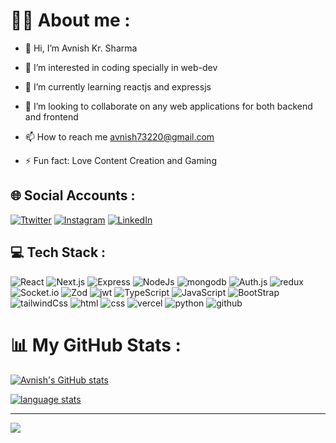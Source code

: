<h1>🧑‍💻 About me : </h1>

- 👋 Hi, I’m Avnish Kr. Sharma

- 👀 I’m interested in coding specially in web-dev

- 🌱 I’m currently learning reactjs and expressjs

- 💞️ I’m looking to collaborate on any web applications for both backend and frontend

- 📫 How to reach me avnish73220@gmail.com

- ⚡ Fun fact: Love Content Creation and Gaming

<h2>🌐 Social Accounts : </h2>

[![Ttwitter](https://img.shields.io/badge/Twitter-%231DA1F2.svg?logo=Twitter&logoColor=white)](https://twitter.com/AvnishKrSharma)
[![Instagram](https://img.shields.io/badge/Instagram-orangered.svg?logo=Instagram&logoColor=white)](https://instagram.com/avnishkrsharma)
[![LinkedIn](https://img.shields.io/badge/LinkedIn-0A66C2.svg?logo=LinkedIn&logoColor=white)](https://www.linkedin.com/in/avnish-kumar-sharma/)

<h2>💻 Tech Stack : </h2>

![React](https://img.shields.io/badge/React-212121.svg?style=for-the-badge&logo=React&logoColor=006eff&textColor=white)
![Next.js](https://img.shields.io/badge/Next.js-000000.svg?style=for-the-badge&logo=Next.js&logoColor=white)
![Express](https://img.shields.io/badge/Express-000000.svg?style=for-the-badge&logo=Express&logoColor=white)
![NodeJs](https://img.shields.io/badge/Node.js-339933.svg?style=for-the-badge&logo=nodedotjs&logoColor=white)
![mongodb](https://img.shields.io/badge/MongoDB-47A248.svg?style=for-the-badge&logo=MongoDB&logoColor=white)
![Auth.js](https://img.shields.io/badge/Auth.js-3178C6?style=for-the-badge)
![redux](https://img.shields.io/badge/redux-%23593d88.svg?style=for-the-badge&logo=redux&logoColor=white)
![Socket.io](https://img.shields.io/badge/Socket.io-010101?style=for-the-badge&logo=socketdotio&logoColor=white)
![Zod](https://img.shields.io/badge/Zod-3068b7?style=for-the-badge&logo=Zod&logoColor=white)
![jwt](https://img.shields.io/badge/JSON%20Web%20Tokens-000000.svg?style=for-the-badge&logo=JSON-Web-Tokens&logoColor=white)
![TypeScript](https://img.shields.io/badge/TypeScript-3178C6.svg?style=for-the-badge&logo=TypeScript&logoColor=white)
![JavaScript](https://img.shields.io/badge/JavaScript-212121.svg?style=for-the-badge&logo=JavaScript&logoColor=#ffea00&textColor=white)
![BootStrap](https://img.shields.io/badge/Bootstrap-7952B3.svg?style=for-the-badge&logo=Bootstrap&logoColor=white)
![tailwindCss](https://img.shields.io/badge/Tailwind%20CSS-06B6D4.svg?style=for-the-badge&logo=Tailwind-CSS&logoColor=white)
![html](https://img.shields.io/badge/HTML5-E34F26.svg?style=for-the-badge&logo=HTML5&logoColor=white)
![css](https://img.shields.io/badge/CSS3-1572B6.svg?style=for-the-badge&logo=CSS3&logoColor=white)
![vercel](https://img.shields.io/badge/Vercel-000000.svg?style=for-the-badge&logo=Vercel&logoColor=white)
![python](https://img.shields.io/badge/Python-3776AB.svg?style=for-the-badge&logo=Python&logoColor=white)
![github](https://img.shields.io/badge/GitHub-181717.svg?style=for-the-badge&logo=GitHub&logoColor=white)

<h1>📊 My GitHub Stats : </h1>

[![Avnish's GitHub stats](https://github-readme-stats.vercel.app/api?username=avn1sh&custom_title=Overview&show_icons=true&theme=dark#gh-dark-mode-only&bg_color=00000000)](https://github.com/anuraghazra/github-readme-stats)

[![language stats](https://github-readme-stats.vercel.app/api/top-langs/?username=avn1sh&show_icons=true&theme=dark#gh-dark-mode-only&bg_color=00000000)](https://github.com/anuraghazra/github-readme-stats)
<hr>

[![](https://visitcount.itsvg.in/api?id=Avnish&label=Profile%20Views&color=9&icon=0&pretty=true)](https://visitcount.itsvg.in)
